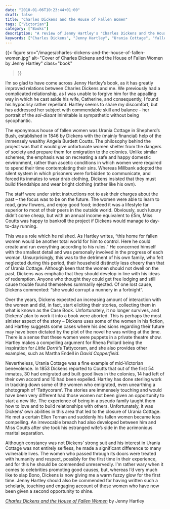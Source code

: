 ```yaml
---
date: "2010-01-06T10:23:44+01:00"
draft: false
title: "Charles Dickens and the House of Fallen Women"
tags: ["Victorian"]
category: ["Books"]
description: "A review of Jenny Hartley's 'Charles Dickens and the House of Fallen Women,' exploring Urania Cottage, Dickens' shelter for prostitutes in Victorian London. Discover how this project with Angela Burdett Coutts inspired his fiction while genuinely helping vulnerable women."
keywords: ["Charles Dickens", "Jenny Hartley", "Urania Cottage", "fallen women", "Victorian social reform", "Angela Burdett Coutts", "Victorian philanthropy"]
---
```


{{< figure
  src="/images/charles-dickens-and-the-house-of-fallen-women.jpg"
  alt="Cover of Charles Dickens and the House of Fallen Women by Jenny Hartley"
  class="book"
>}}

I’m so glad to have come across Jenny Hartley’s book, as it has greatly improved relations between Charles Dickens and me. We previously had a complicated relationship, as I was unable to forgive him for the appalling way in which he cast aside his wife, Catherine, and consequently, I found his hypocrisy rather repellant. Hartley seems to share my discomfort, but has addressed her subject with commendable skill and balance – her portrait of the _soi-disant_ Inimitable is sympathetic without being sycophantic.

The eponymous house of fallen women was Urania Cottage in Shepherd’s Bush, established in 1846 by Dickens with the (mainly financial) help of the immensely wealthy Angela Burdett Coutts. The philosophy behind the project was that it would give unfortunate women shelter from the dangers of society and prepare them for emigration to the colonies. Unlike similar schemes, the emphasis was on recreating a safe and happy domestic environment, rather than ascetic conditions in which women were required to spend their time contemplating their sins. Whereas Millbank adopted the silent system in which prisoners were forbidden to communicate, and forced its inmates to wear drab clothing, Dickens insisted that they must build friendships and wear bright clothing (rather like his own).

The staff were under strict instructions not to ask their charges about the past – the focus was to be on the future. The women were able to learn to read, grow flowers, and enjoy good food; indeed it was a lifestyle far superior to most of their peers in the outside world.  Obviously, such luxury didn’t come cheap, but with an annual income equivalent to £5m, Miss Coutts was happy to bankroll the project if Dickens would manage to day-to-day running. 

This was a role which he relished. As Hartley writes, “this home for fallen women would be another total world for him to control. Here he could create and run everything according to his rules.” He concerned himself with the smallest detail and was personally involved in the progress of each woman. Unsurprisingly, this was to the detriment of his own family, who felt neglected during this period, their household distinctly less cheery than that of Urania Cottage. Although keen that the women should not dwell on the past, Dickens was emphatic that they should develop in line with his ideas of redemption. Anyone who thought they could get free lodging and still cause trouble found themselves summarily ejected. Of one lost cause, Dickens commented: “she would corrupt a nunnery in a fortnight”.

Over the years, Dickens expected an increasing amount of interaction with the women and did, in fact, start eliciting their stories, collecting them in what is known as the Case Book. Unfortunately, it no longer survives, and Dickens’ plan to work it into a book were aborted. This is perhaps the most sinister aspect of the story – Dickens uses some of the women in his fiction, and Hartley suggests some cases where his decisions regarding their future may have been dictated by the plot of the novel he was writing at the time. There is a sense that these women were puppets in a private theatre show. Hartley makes a compelling argument for Rhena Pollard being the inspiration for _Little Dorrit_‘s Tattycoram, and she also provides other examples, such as Martha Endell in _David Copperfield_.

Nevertheless, Urania Cottage was a fine example of mid-Victorian benevolence. In 1853 Dickens reported to Coutts that out of the first 54 inmates, 30 had emigrated and built good lives in the colonies, 14 had left of their own accord and 10 had been expelled. Hartley has done sterling work in tracking down some of the women who emigrated, even unearthing a photograph of ‘Tattycoram’. The stories are immensely touching and would have been very different had those women not been given an opportunity to start a new life. The experience of being in a pseudo family taught them how to love and to build relationships with others.  Unfortunately, it was Dickens’ own abilities in this area that led to the closure of Urania Cottage. He met a certain Ellen Ternan and suddenly his fallen women became less compelling. An irrevocable breach had also developed between him and Miss Coutts after she took his estranged wife’s side in the acrimonious marital separation.

Although constancy was not Dickens’ strong suit and his interest in Urania Cottage was not entirely selfless, he made a significant difference to many vulnerable lives. The women who passed through its doors were treated with humanity and respect, possibly for the first time in their experience, and for this he should be commended unreservedly.  I’m rather wary when it comes to celebrities promoting good causes, but, whereas I’d very much like to slap Bono, Dickens is now giving me a warm fuzzy glow for the first time. Jenny Hartley should also be commended for having written such a scholarly, touching and engaging account of these women who have now been given a second opportunity to shine.

[_Charles Dickens and the House of Fallen Women_](https://uk.bookshop.org/a/2760/9780413776440) by Jenny Hartley